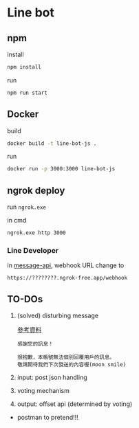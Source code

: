 # Line bot

## npm

install

```sh
npm install
```

run

```sh
npm run start
```

## Docker

build

```sh
docker build -t line-bot-js .
```

run

```sh
docker run -p 3000:3000 line-bot-js
```

## ngrok deploy

run `ngrok.exe`

in cmd

```sh
ngrok.exe http 3000
```

### Line Developer

in [message-api](https://developers.line.biz/console/channel/1661267800/messaging-api), webhook URL change to

```
https://????????.ngrok-free.app/webhook
```

## TO-DOs

1. (solved) disturbing message

   [參考資料](https://afan0918.github.io/line-bot-developers-1/)

   ```
   感謝您的訊息！

   很抱歉，本帳號無法個別回覆用戶的訊息。
   敬請期待我們下次發送的內容喔(moon smile)
   ```

2. input: post json handling
3. voting mechanism
4. output: offset api (determined by voting)

- postman to pretend!!!
